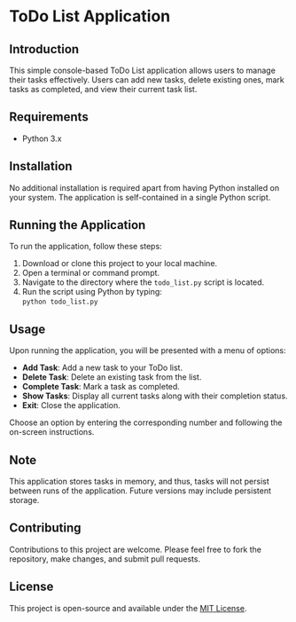 <h1>ToDo List Application</h1>
<h2>Introduction</h2>
<p>This simple console-based ToDo List application allows users to manage their tasks effectively. Users can add new tasks, delete existing ones, mark tasks as completed, and view their current task list.</p>
<h2>Requirements</h2>
<ul>
   <li>Python 3.x</li>
</ul>
<h2>Installation</h2>
<p>No additional installation is required apart from having Python installed on your system. The application is self-contained in a single Python script.</p>

<h2>Running the Application</h2>
<p>To run the application, follow these steps:</p>
<ol>
      <li>Download or clone this project to your local machine.</li>
      <li>Open a terminal or command prompt.</li>
      <li>Navigate to the directory where the <code>todo_list.py</code> script is located.</li>
      <li>Run the script using Python by typing:<br>
            <code>python todo_list.py</code>
        </li>
</ol>

<h2>Usage</h2>
<p>Upon running the application, you will be presented with a menu of options:</p>
<ul>
    <li><strong>Add Task</strong>: Add a new task to your ToDo list.</li>
    <li><strong>Delete Task</strong>: Delete an existing task from the list.</li>
    <li><strong>Complete Task</strong>: Mark a task as completed.</li>
    <li><strong>Show Tasks</strong>: Display all current tasks along with their completion status.</li>
    <li><strong>Exit</strong>: Close the application.</li>
</ul>
<p>Choose an option by entering the corresponding number and following the on-screen instructions.</p>

<h2>Note</h2>
<p>This application stores tasks in memory, and thus, tasks will not persist between runs of the application. Future versions may include persistent storage.</p>

<h2>Contributing</h2>
<p>Contributions to this project are welcome. Please feel free to fork the repository, make changes, and submit pull requests.</p>

<h2>License</h2>
<p>This project is open-source and available under the <a href="https://opensource.org/licenses/MIT">MIT License</a>.</p>
